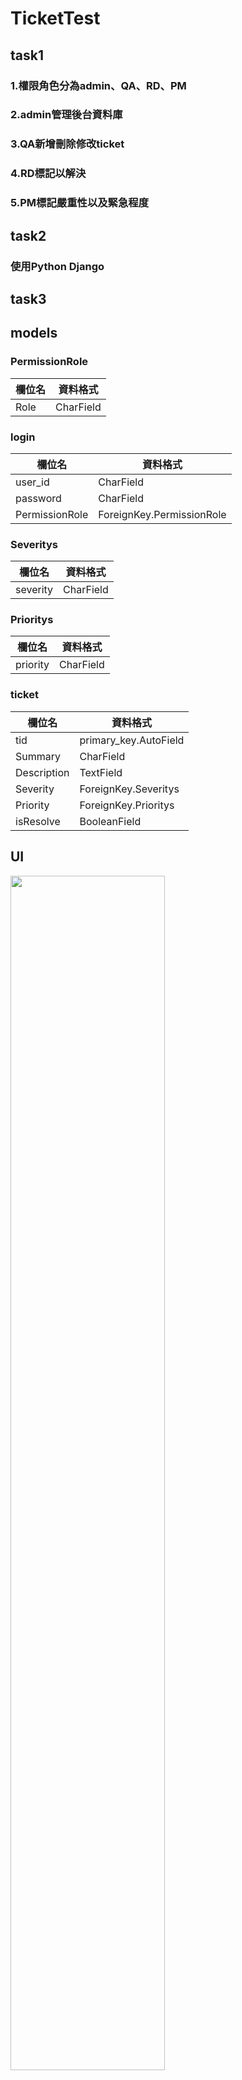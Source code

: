 # TicketTest
## task1
### 1.權限角色分為admin、QA、RD、PM
### 2.admin管理後台資料庫
### 3.QA新增刪除修改ticket
### 4.RD標記以解決
### 5.PM標記嚴重性以及緊急程度
## task2
### 使用Python Django
## task3
## models
### PermissionRole
| 欄位名 | 資料格式|
|  ---- | ----    |
| Role  | CharField|
### login
| 欄位名 | 資料格式|
|  ---- | ----    |
| user_id  | CharField|
| password  | CharField|
| PermissionRole  | ForeignKey.PermissionRole|
### Severitys
| 欄位名 | 資料格式|
|  ---- | ----    |
| severity  | CharField|
### Prioritys
| 欄位名 | 資料格式|
|  ---- | ----    |
| priority  | CharField|
### ticket
| 欄位名 | 資料格式|
|  ---- | ----    |
| tid  | primary_key.AutoField|
| Summary  | CharField|
| Description  | TextField|
| Severity  | ForeignKey.Severitys|
| Priority  | ForeignKey.Prioritys|
| isResolve  | BooleanField|
## UI
<img src="img/Django/1.JPG" width="70%">

## task4
### url:http://127.0.0.1:8000/LoginApi/{parameter}/{parameter}
### 資料格式:JSON
### 功能名稱:LoginApi(系統登入)
<table>
<tr>
<th width="120">輸入參考</th>
<th width="120">輸入參數</th>
<th width="120">輸入說明</th>
</tr>
<tr>
<td rowspan=2>
{ <br>
 "LoginID":"QA",
 "PassWord":"123456"
 }
</td>
<td>LoginID</td>
<td>登入帳號</td>
</tr>
<tr>
<td>PassWord</td>
<td>登入密碼</td>
</tr>
</table>

### 回傳結果
<table>
<tr>
<th width="300">輸出參考</th>
<th width="240">輸出說明</th>
</tr>
<tr>
<td rowspan=2>
{<br>
 "result":"登入成功",		      
 "responseTime":"2022-05-30 13:25:00"
}
</td>
<td>result:登入成功/登入失敗</td>
</tr>
<tr>
<td>responseTime:API回應時間</td>
</tr>
</table>
